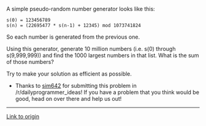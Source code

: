 A simple pseudo-random number generator looks like this: 

    s(0) = 123456789
    s(n) = (22695477 * s(n-1) + 12345) mod 1073741824
    
So each number is generated from the previous one.

Using this generator, generate 10 million numbers (i.e. s(0) through s(9,999,999)) and find the 1000 largest numbers in that list. What is the sum of those numbers?

Try to  make your solution as efficient as possible. 

* Thanks to [sim642](http://www.reddit.com/user/sim642) for submitting this problem in /r/dailyprogrammer_ideas! If you have a problem that you think would be good, head on over there and help us out!

---

[Link to origin](https://www.reddit.com/r/dailyprogrammer/tpxqc)